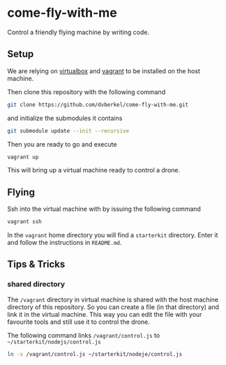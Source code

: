 come-fly-with-me
================

Control a friendly flying machine by writing code.

Setup
-----

We are relying on [virtualbox][] and [vagrant][] to be installed on
the host machine.

Then clone this repository with the following command

```sh
git clone https://github.com/dvberkel/come-fly-with-me.git
```

and initialize the submodules it contains

```sh
git submodule update --init --recursive
```

Then you are ready to go and execute

```sh
vagrant up
```

This will bring up a virtual machine ready to control a drone.

Flying
------

Ssh into the virtual machine with by issuing the following command

```sh
vagrant ssh
```

In the `vagrant` home directory you will find a `starterkit`
directory. Enter it and follow the instructions in `README.md`.

Tips & Tricks
-------------

### shared directory

The `/vagrant` directory in virtual machine is shared with the host
machine directory of this repository. So you can create a file (in
that directory) and link it in the virtual machine. This way you can
edit the file with your favourite tools and still use it to control
the drone.

The following command links `/vagrant/control.js` to
`~/starterkit/nodejs/control.js`

```sh
ln -s /vagrant/control.js ~/starterkit/nodeje/control.js
```

[virtualbox]: https://www.virtualbox.org/
[vagrant]: http://www.vagrantup.com/
